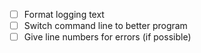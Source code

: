 * [ ] Format logging text
* [ ] Switch command line to better program
* [ ] Give line numbers for errors (if possible)
